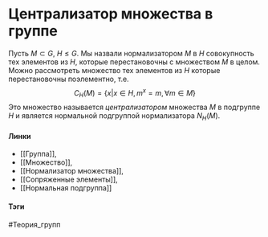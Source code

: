 # Централизатор множества в группе
Пусть $M\subset G$, $H\leq G$. Мы назвали нормализатором $M$ в $H$ совокупность тех элементов из $H$, которые перестановочны с множеством $M$ в целом. Можно рассмотреть множество тех элементов из $H$ которые перестановочны поэлементно, т.е. 
$$
C_H(M)=\{x|x\in H,m^{x}=m,\forall m\in M\}
$$
Это множество называется  *централизатором* множества $M$ в подгруппе $H$ и является нормальной подгруппой нормализатора $N_H(M)$.
#### Линки 
- [[Группа]],
- [[Множество]], 
- [[Нормализатор множества]], 
- [[Сопряженные элементы]],
- [[Нормальная подгруппа]]
#### Тэги 
 #Теория_групп 